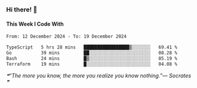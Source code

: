### Hi there! 👋

#### This Week I Code With
<!--START_SECTION:waka-->

```txt
From: 12 December 2024 - To: 19 December 2024

TypeScript   5 hrs 28 mins   █████████████████▒░░░░░░░   69.41 %
Go           39 mins         ██░░░░░░░░░░░░░░░░░░░░░░░   08.28 %
Bash         24 mins         █▒░░░░░░░░░░░░░░░░░░░░░░░   05.19 %
Terraform    19 mins         █░░░░░░░░░░░░░░░░░░░░░░░░   04.08 %
```

<!--END_SECTION:waka-->

<!--STARTS_HERE_QUOTE_README-->
<i>❝“The more you know, the more you realize you know nothing.”— Socrates   ❞</i>
<!--ENDS_HERE_QUOTE_README-->
